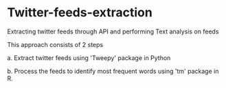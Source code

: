 # Twitter-feeds-extraction

Extracting twitter feeds through API and performing Text analysis on feeds

This approach consists of 2 steps

a. Extract twitter feeds using 'Tweepy' package in Python

b. Process the feeds to identify most frequent words using 'tm' package in R.
